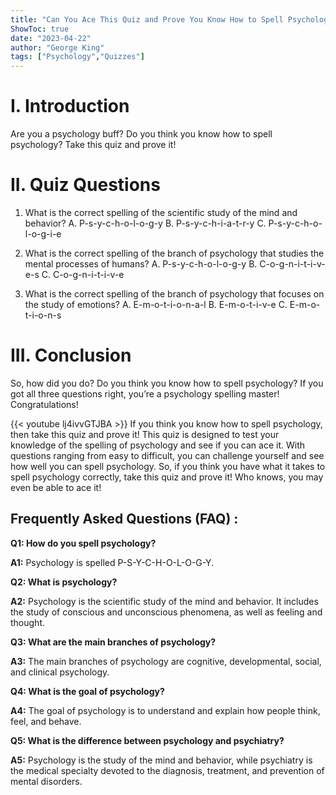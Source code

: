 ```yaml
---
title: "Can You Ace This Quiz and Prove You Know How to Spell Psychology?"
ShowToc: true 
date: "2023-04-22"
author: "George King" 
tags: ["Psychology","Quizzes"]
---
```

# I. Introduction 
Are you a psychology buff? Do you think you know how to spell psychology? Take this quiz and prove it! 

# II. Quiz Questions 
1. What is the correct spelling of the scientific study of the mind and behavior?
A. P-s-y-c-h-o-l-o-g-y 
B. P-s-y-c-h-i-a-t-r-y
C. P-s-y-c-h-o-l-o-g-i-e

2. What is the correct spelling of the branch of psychology that studies the mental processes of humans?
A. P-s-y-c-h-o-l-o-g-y
B. C-o-g-n-i-t-i-v-e-s 
C. C-o-g-n-i-t-i-v-e

3. What is the correct spelling of the branch of psychology that focuses on the study of emotions?
A. E-m-o-t-i-o-n-a-l
B. E-m-o-t-i-v-e
C. E-m-o-t-i-o-n-s

# III. Conclusion
So, how did you do? Do you think you know how to spell psychology? If you got all three questions right, you’re a psychology spelling master! Congratulations!

{{< youtube lj4ivvGTJBA >}} 
If you think you know how to spell psychology, then take this quiz and prove it! This quiz is designed to test your knowledge of the spelling of psychology and see if you can ace it. With questions ranging from easy to difficult, you can challenge yourself and see how well you can spell psychology. So, if you think you have what it takes to spell psychology correctly, take this quiz and prove it! Who knows, you may even be able to ace it!

## Frequently Asked Questions (FAQ) :
**Q1: How do you spell psychology?**

**A1:** Psychology is spelled P-S-Y-C-H-O-L-O-G-Y.

**Q2: What is psychology?**

**A2:** Psychology is the scientific study of the mind and behavior. It includes the study of conscious and unconscious phenomena, as well as feeling and thought.

**Q3: What are the main branches of psychology?**

**A3:** The main branches of psychology are cognitive, developmental, social, and clinical psychology.

**Q4: What is the goal of psychology?**

**A4:** The goal of psychology is to understand and explain how people think, feel, and behave.

**Q5: What is the difference between psychology and psychiatry?**

**A5:** Psychology is the study of the mind and behavior, while psychiatry is the medical specialty devoted to the diagnosis, treatment, and prevention of mental disorders.





